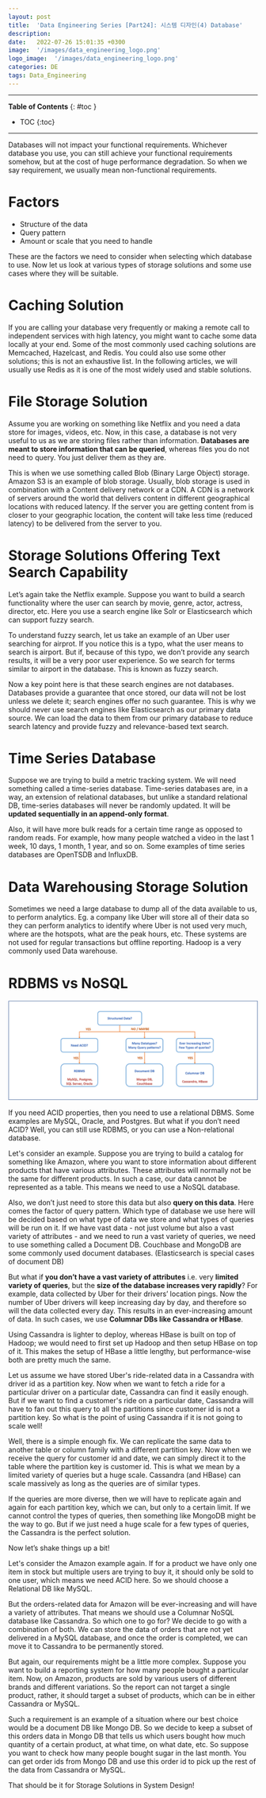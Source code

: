 ```yaml
---
layout: post
title:  'Data Engineering Series [Part24]: 시스템 디자인(4) Database'
description: 
date:   2022-07-26 15:01:35 +0300
image:  '/images/data_engineering_logo.png'
logo_image:  '/images/data_engineering_logo.png'
categories: DE
tags: Data_Engineering
---
```

---

**Table of Contents**
{: #toc }
*  TOC
{:toc}

---

Databases will not impact your functional requirements. Whichever database you use, you can still achieve your functional requirements somehow, but at the cost of huge performance degradation. So when we say requirement, we usually mean non-functional requirements.  

# Factors  

- Structure of the data
- Query pattern
- Amount or scale that you need to handle

These are the factors we need to consider when selecting which database to use. Now let us look at various types of storage solutions and some use cases where they will be suitable.  

# Caching Solution
If you are calling your database very frequently or making a remote call to independent services with high latency, you might want to cache some data locally at your end. Some of the most commonly used caching solutions are Memcached, Hazelcast, and Redis. You could also use some other solutions; this is not an exhaustive list. In the following articles, we will usually use Redis as it is one of the most widely used and stable solutions.  

# File Storage Solution

Assume you are working on something like Netflix and you need a data store for images, videos, etc. Now, in this case, a database is not very useful to us as we are storing files rather than information. **Databases are meant to store information that can be queried**, whereas files you do not need to query. You just deliver them as they are.  

This is when we use something called Blob (Binary Large Object) storage. Amazon S3 is an example of blob storage. Usually, blob storage is used in combination with a Content delivery network or a CDN. A CDN is a network of servers around the world that delivers content in different geographical locations with reduced latency. If the server you are getting content from is closer to your geographic location, the content will take less time (reduced latency) to be delivered from the server to you.  

# Storage Solutions Offering Text Search Capability

Let’s again take the Netflix example. Suppose you want to build a search functionality where the user can search by movie, genre, actor, actress, director, etc. Here you use a search engine like Solr or Elasticsearch which can support fuzzy search.  

To understand fuzzy search, let us take an example of an Uber user searching for airprot. If you notice this is a typo, what the user means to search is airport. But if, because of this typo, we don’t provide any search results, it will be a very poor user experience. So we search for terms similar to airport in the database. This is known as fuzzy search.  

Now a key point here is that these search engines are not databases. Databases provide a guarantee that once stored, our data will not be lost unless we delete it; search engines offer no such guarantee. This is why we should never use search engines like Elasticsearch as our primary data source. We can load the data to them from our primary database to reduce search latency and provide fuzzy and relevance-based text search.  

# Time Series Database

Suppose we are trying to build a metric tracking system. We will need something called a time-series database. Time-series databases are, in a way, an extension of relational databases, but unlike a standard relational DB, time-series databases will never be randomly updated. It will be **updated sequentially in an append-only format**.  

Also, it will have more bulk reads for a certain time range as opposed to random reads. For example, how many people watched a video in the last 1 week, 10 days, 1 month, 1 year, and so on. Some examples of time series databases are OpenTSDB and InfluxDB.  

# Data Warehousing Storage Solution  

Sometimes we need a large database to dump all of the data available to us, to perform analytics. Eg. a company like Uber will store all of their data so they can perform analytics to identify where Uber is not used very much, where are the hotspots, what are the peak hours, etc. These systems are not used for regular transactions but offline reporting. Hadoop is a very commonly used Data warehouse.  

# RDBMS vs NoSQL

![](/images/system_design_14.png)

If you need ACID properties, then you need to use a relational DBMS. Some examples are MySQL, Oracle, and Postgres. But what if you don’t need ACID? Well, you can still use RDBMS, or you can use a Non-relational database.  

Let's consider an example. Suppose you are trying to build a catalog for something like Amazon, where you want to store information about different products that have various attributes. These attributes will normally not be the same for different products. In such a case, our data cannot be represented as a table. This means we need to use a NoSQL database.  

Also, we don’t just need to store this data but also **query on this data**. Here comes the factor of query pattern. Which type of database we use here will be decided based on what type of data we store and what types of queries will be run on it. If we have vast data - not just volume but also a vast variety of attributes - and we need to run a vast variety of queries, we need to use something called a Document DB. Couchbase and MongoDB are some commonly used document databases. (Elasticsearch is special cases of document DB)  

But what if **you don’t have a vast variety of attributes** i.e. very **limited variety of queries**, but the **size of the database increases very rapidly**? For example, data collected by Uber for their drivers’ location pings. Now the number of Uber drivers will keep increasing day by day, and therefore so will the data collected every day. This results in an ever-increasing amount of data. In such cases, we use **Columnar DBs like Cassandra or HBase**.  

Using Cassandra is lighter to deploy, whereas HBase is built on top of Hadoop; we would need to first set up Hadoop and then setup HBase on top of it. This makes the setup of HBase a little lengthy, but performance-wise both are pretty much the same.  

Let us assume we have stored Uber's ride-related data in a Cassandra with driver id as a partition key. Now when we want to fetch a ride for a particular driver on a particular date, Cassandra can find it easily enough. But if we want to find a customer's ride on a particular date, Cassandra will have to fan out this query to all the partitions since customer id is not a partition key. So what is the point of using Cassandra if it is not going to scale well!  

Well, there is a simple enough fix. We can replicate the same data to another table or column family with a different partition key. Now when we receive the query for customer id and date, we can simply direct it to the table where the partition key is customer id. This is what we mean by a limited variety of queries but a huge scale. Cassandra (and HBase) can scale massively as long as the queries are of similar types.  

If the queries are more diverse, then we will have to replicate again and again for each partition key, which we can, but only to a certain limit. If we cannot control the types of queries, then something like MongoDB might be the way to go. But if we just need a huge scale for a few types of queries, the Cassandra is the perfect solution.  

Now let’s shake things up a bit!  

Let's consider the Amazon example again. If for a product we have only one item in stock but multiple users are trying to buy it, it should only be sold to one user, which means we need ACID here. So we should choose a Relational DB like MySQL.  

But the orders-related data for Amazon will be ever-increasing and will have a variety of attributes. That means we should use a Columnar NoSQL database like Cassandra. So which one to go for? We decide to go with a combination of both. We can store the data of orders that are not yet delivered in a MySQL database, and once the order is completed, we can move it to Cassandra to be permanently stored.  

But again, our requirements might be a little more complex. Suppose you want to build a reporting system for how many people bought a particular item. Now, on Amazon, products are sold by various users of different brands and different variations. So the report can not target a single product, rather, it should target a subset of products, which can be in either Cassandra or MySQL.  

Such a requirement is an example of a situation where our best choice would be a document DB like Mongo DB. So we decide to keep a subset of this orders data in Mongo DB that tells us which users bought how much quantity of a certain product, at what time, on what date, etc. So suppose you want to check how many people bought sugar in the last month. You can get order ids from Mongo DB and use this order id to pick up the rest of the data from Cassandra or MySQL.  

That should be it for Storage Solutions in System Design!  